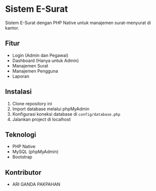# Sistem E-Surat

Sistem E-Surat dengan PHP Native untuk manajemen surat-menyurat di kantor.

## Fitur
- Login (Admin dan Pegawai)
- Dashboard (Hanya untuk Admin)
- Manajemen Surat
- Manajemen Pengguna
- Laporan

## Instalasi
1. Clone repository ini
2. Import database melalui phpMyAdmin
3. Konfigurasi koneksi database di `config/database.php`
4. Jalankan project di localhost

## Teknologi
- PHP Native
- MySQL (phpMyAdmin)
- Bootstrap

## Kontributor
- ARI GANDA PAKPAHAN
